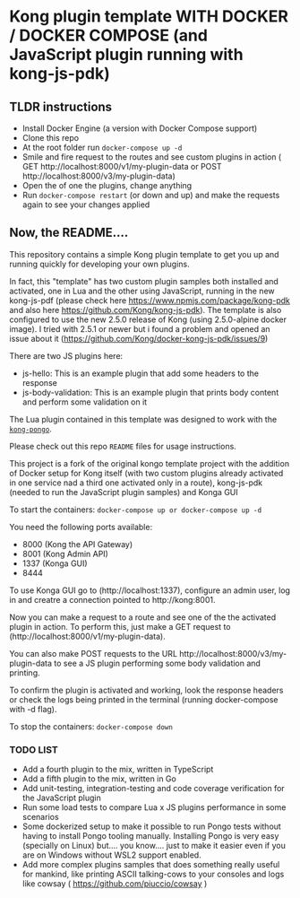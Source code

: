 Kong plugin template WITH DOCKER / DOCKER COMPOSE (and JavaScript plugin running with kong-js-pdk)
====================

## TLDR instructions

- Install Docker Engine (a version with Docker Compose support)
- Clone this repo
- At the root folder run ` docker-compose up -d `
- Smile and fire request to the routes and see custom plugins in action ( GET http://localhost:8000/v1/my-plugin-data or POST http://localhost:8000/v3/my-plugin-data)
- Open the of one the plugins, change anything
- Run ` docker-compose restart ` (or down and up) and make the requests again to see your changes applied

## Now, the README....

This repository contains a simple Kong plugin template to get you
up and running quickly for developing your own plugins.

In fact, this "template" has two custom plugin samples both installed and activated, one in Lua and the other
using JavaScript, running in the new kong-js-pdf (please check here https://www.npmjs.com/package/kong-pdk
and also here https://github.com/Kong/kong-js-pdk). The template is also configured to use the new 2.5.0 release
of Kong (using 2.5.0-alpine docker image). I tried with 2.5.1 or newer but i found a problem and opened an issue about it (https://github.com/Kong/docker-kong-js-pdk/issues/9)

There are two JS plugins here:

- js-hello: This is an example plugin that add some headers to the response
- js-body-validation: This is an example plugin that prints body content and perform some validation on it

The Lua plugin contained in this template was designed to work with the
[`kong-pongo`](https://github.com/Kong/kong-pongo).

Please check out this repo `README` files for usage instructions.

This project is a fork of the original kongo template project with the addition of Docker setup for Kong itself (with two custom plugins already activated in one service nad a third one activated only in a route), kong-js-pdk (needed to run the JavaScript plugin samples) and Konga GUI

To start the containers:
`docker-compose up or docker-compose up -d`

You need the following ports available:
- 8000 (Kong the API Gateway)
- 8001 (Kong Admin API)
- 1337 (Konga GUI)
- 8444

To use Konga GUI go to (http://localhost:1337), configure an admin user, log in and creatre a connection pointed to http://kong:8001.

Now you can make a request to a route and see one of the the activated plugin in action.
To perform this, just make a GET request to (http://localhost:8000/v1/my-plugin-data).

You can also make POST requests to the URL http://localhost:8000/v3/my-plugin-data to see a JS plugin performing some body validation and printing.

To confirm the plugin is activated and working, look the response headers or check the logs being printed in the terminal (running docker-compose with -d flag).

To stop the containers:
`docker-compose down`

### TODO LIST
- Add a fourth plugin to the mix, written in TypeScript
- Add a fifth plugin to the mix, written in Go
- Add unit-testing, integration-testing and code coverage verification for the JavaScript plugin
- Run some load tests to compare Lua x JS plugins performance in some scenarios
- Some dockerized setup to make it possible to run Pongo tests without having to install Pongo tooling manually. Installing Pongo is very easy (specially on Linux) but.... you know.... just to make it easier even if you are on Windows without WSL2 support enabled.
- Add more complex plugins samples that does something really useful for mankind, like printing ASCII talking-cows to your consoles and logs like cowsay ( https://github.com/piuccio/cowsay )
